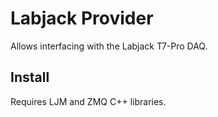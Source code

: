 # Labjack Provider

Allows interfacing with the Labjack T7-Pro DAQ. 

## Install 
Requires LJM and ZMQ C++ libraries. 